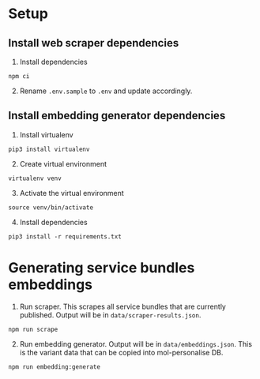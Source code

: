 # Setup

## Install web scraper dependencies

1. Install dependencies

```
npm ci
```

2. Rename `.env.sample` to `.env` and update accordingly.

## Install embedding generator dependencies

1. Install virtualenv

```
pip3 install virtualenv
```

2. Create virtual environment

```
virtualenv venv
```

3. Activate the virtual environment

```
source venv/bin/activate
```

4. Install dependencies

```
pip3 install -r requirements.txt
```

# Generating service bundles embeddings

1. Run scraper. This scrapes all service bundles that are currently published. Output will be in `data/scraper-results.json`.

```
npm run scrape
```

2. Run embedding generator. Output will be in `data/embeddings.json`. This is the variant data that can be copied into mol-personalise DB.

```
npm run embedding:generate
```
